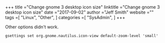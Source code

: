 +++ 
title ="Change gnome 3 desktop icon size" 
linktitle ="Change gnome 3 desktop icon size" 
date ="2017-09-02" 
author ="Jeff Smith"
website ="" 
tags =[ "Linux", "Other",  ] 
categories =[ "SysAdmin",  ] 
+++ 

Other options didn't work.

    gsettings set org.gnome.nautilus.icon-view default-zoom-level 'small'

